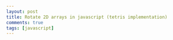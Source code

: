 ```yaml
---
layout: post
title: Rotate 2D arrays in javascript (tetris implementation)
comments: true
tags: [javascript]
---
```



<script src="https://gist.github.com/rohanharikr/d082d0336fb31f3c7024dce5b9923cb7.js"></script>
